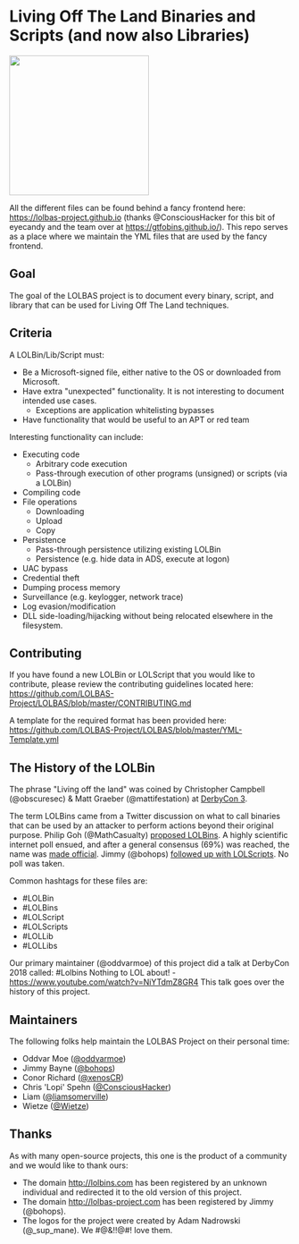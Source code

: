 # Living Off The Land Binaries and Scripts (and now also Libraries)

<img src="https://github.com/api0cradle/LOLBAS/raw/master/Logo/LOLBAS.png" height="250">

All the different files can be found behind a fancy frontend here: https://lolbas-project.github.io (thanks @ConsciousHacker for this bit of eyecandy and the team over at https://gtfobins.github.io/).
This repo serves as a place where we maintain the YML files that are used by the fancy frontend.

## Goal

The goal of the LOLBAS project is to document every binary, script, and library that can be used for Living Off The Land techniques.

## Criteria

A LOLBin/Lib/Script must:

* Be a Microsoft-signed file, either native to the OS or downloaded from Microsoft.
* Have extra "unexpected" functionality. It is not interesting to document intended use cases.
  * Exceptions are application whitelisting bypasses
* Have functionality that would be useful to an APT or red team

Interesting functionality can include:

* Executing code
  * Arbitrary code execution
  * Pass-through execution of other programs (unsigned) or scripts (via a LOLBin)
* Compiling code
* File operations
  * Downloading
  * Upload
  * Copy
* Persistence
  * Pass-through persistence utilizing existing LOLBin
  * Persistence (e.g. hide data in ADS, execute at logon)
* UAC bypass
* Credential theft
* Dumping process memory
* Surveillance (e.g. keylogger, network trace)
* Log evasion/modification
* DLL side-loading/hijacking without being relocated elsewhere in the filesystem.

## Contributing

If you have found a new LOLBin or LOLScript that you would like to contribute, please review the contributing guidelines located here: https://github.com/LOLBAS-Project/LOLBAS/blob/master/CONTRIBUTING.md

A template for the required format has been provided here: https://github.com/LOLBAS-Project/LOLBAS/blob/master/YML-Template.yml

## The History of the LOLBin

The phrase "Living off the land" was coined by Christopher Campbell (@obscuresec) & Matt Graeber (@mattifestation) at [DerbyCon 3](https://www.youtube.com/watch?v=j-r6UonEkUw).

The term LOLBins came from a Twitter discussion on what to call binaries that can be used by an attacker to perform actions beyond their original purpose. Philip Goh (@MathCasualty) [proposed LOLBins](https://twitter.com/MathCasualty/status/969174982579273728). A highly scientific internet poll ensued, and after a general consensus (69%) was reached, the name was [made official](https://twitter.com/Oddvarmoe/status/985432848961343488). Jimmy (@bohops) [followed up with LOLScripts](https://twitter.com/bohops/status/984828803120881665). No poll was taken.

Common hashtags for these files are:

* #LOLBin
* #LOLBins
* #LOLScript
* #LOLScripts
* #LOLLib
* #LOLLibs

Our primary maintainer (@oddvarmoe) of this project did a talk at DerbyCon 2018 called: #Lolbins Nothing to LOL about! - https://www.youtube.com/watch?v=NiYTdmZ8GR4
This talk goes over the history of this project. 

## Maintainers

The following folks help maintain the LOLBAS Project on their personal time:

* Oddvar Moe ([@oddvarmoe](https://twitter.com/Oddvarmoe))
* Jimmy Bayne ([@bohops](https://twitter.com/bohops))
* Conor Richard ([@xenosCR](https://twitter.com/xenosCR))
* Chris 'Lopi' Spehn ([@ConsciousHacker](https://twitter.com/ConsciousHacker))
* Liam ([@liamsomerville](https://twitter.com/liamsomerville))
* Wietze ([@Wietze](https://twitter.com/@Wietze))

## Thanks

As with many open-source projects, this one is the product of a community and we would like to thank ours:

* The domain http://lolbins.com has been registered by an unknown individual and redirected it to the old version of this project.
* The domain http://lolbas-project.com has been registered by Jimmy (@bohops).
* The logos for the project were created by Adam Nadrowski (@_sup_mane). We #@&!!@#! love them.
